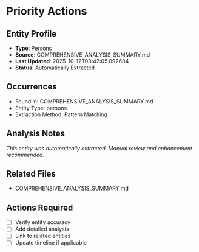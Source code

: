 # Priority Actions

## Entity Profile
- **Type**: Persons
- **Source**: COMPREHENSIVE_ANALYSIS_SUMMARY.md
- **Last Updated**: 2025-10-12T03:42:05.092684
- **Status**: Automatically Extracted

## Occurrences
- Found in: COMPREHENSIVE_ANALYSIS_SUMMARY.md
- Entity Type: persons
- Extraction Method: Pattern Matching

## Analysis Notes
*This entity was automatically extracted. Manual review and enhancement recommended.*

## Related Files
- COMPREHENSIVE_ANALYSIS_SUMMARY.md

## Actions Required
- [ ] Verify entity accuracy
- [ ] Add detailed analysis
- [ ] Link to related entities
- [ ] Update timeline if applicable
